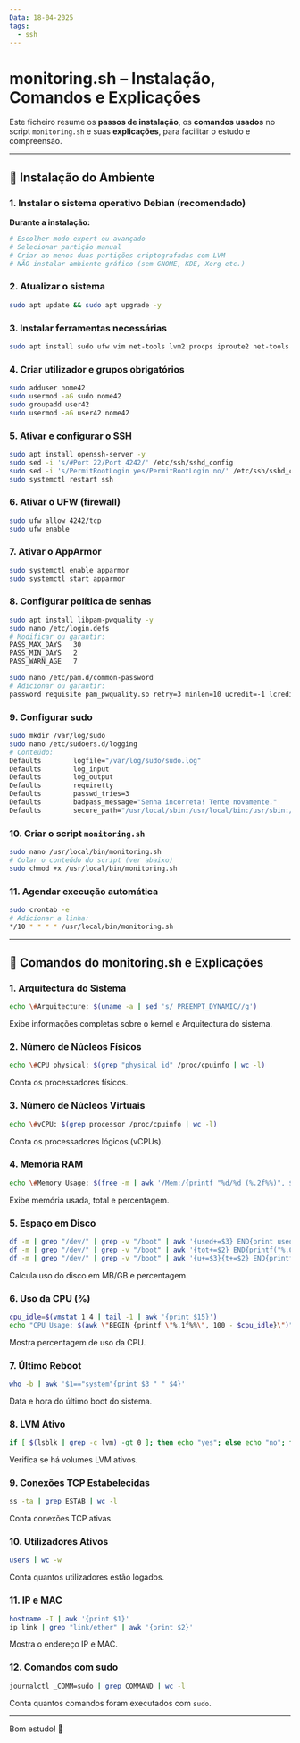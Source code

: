 ```yaml
---
Data: 18-04-2025
tags:
  - ssh
---
```

# monitoring.sh – Instalação, Comandos e Explicações

Este ficheiro resume os **passos de instalação**, os **comandos usados** no script `monitoring.sh` e suas **explicações**, para facilitar o estudo e compreensão.

---

## 🔧 Instalação do Ambiente

### 1. Instalar o sistema operativo Debian (recomendado)

**Durante a instalação:**

```bash
# Escolher modo expert ou avançado
# Selecionar partição manual
# Criar ao menos duas partições criptografadas com LVM
# NÃO instalar ambiente gráfico (sem GNOME, KDE, Xorg etc.)
```

### 2. Atualizar o sistema

```bash
sudo apt update && sudo apt upgrade -y
```

### 3. Instalar ferramentas necessárias

```bash
sudo apt install sudo ufw vim net-tools lvm2 procps iproute2 net-tools util-linux bsdmainutils -y
```

### 4. Criar utilizador e grupos obrigatórios

```bash
sudo adduser nome42
sudo usermod -aG sudo nome42
sudo groupadd user42
sudo usermod -aG user42 nome42
```

### 5. Ativar e configurar o SSH

```bash
sudo apt install openssh-server -y
sudo sed -i 's/#Port 22/Port 4242/' /etc/ssh/sshd_config
sudo sed -i 's/PermitRootLogin yes/PermitRootLogin no/' /etc/ssh/sshd_config
sudo systemctl restart ssh
```

### 6. Ativar o UFW (firewall)

```bash
sudo ufw allow 4242/tcp
sudo ufw enable
```

### 7. Ativar o AppArmor

```bash
sudo systemctl enable apparmor
sudo systemctl start apparmor
```

### 8. Configurar política de senhas

```bash
sudo apt install libpam-pwquality -y
sudo nano /etc/login.defs
# Modificar ou garantir:
PASS_MAX_DAYS   30
PASS_MIN_DAYS   2
PASS_WARN_AGE   7

sudo nano /etc/pam.d/common-password
# Adicionar ou garantir:
password requisite pam_pwquality.so retry=3 minlen=10 ucredit=-1 lcredit=-1 dcredit=-1 maxrepeat=3 reject_username difok=7
```

### 9. Configurar sudo

```bash
sudo mkdir /var/log/sudo
sudo nano /etc/sudoers.d/logging
# Conteúdo:
Defaults        logfile="/var/log/sudo/sudo.log"
Defaults        log_input
Defaults        log_output
Defaults        requiretty
Defaults        passwd_tries=3
Defaults        badpass_message="Senha incorreta! Tente novamente."
Defaults        secure_path="/usr/local/sbin:/usr/local/bin:/usr/sbin:/usr/bin:/sbin:/bin:/snap/bin"
```

### 10. Criar o script `monitoring.sh`

```bash
sudo nano /usr/local/bin/monitoring.sh
# Colar o conteúdo do script (ver abaixo)
sudo chmod +x /usr/local/bin/monitoring.sh
```

### 11. Agendar execução automática

```bash
sudo crontab -e
# Adicionar a linha:
*/10 * * * * /usr/local/bin/monitoring.sh
```

---

## 📜 Comandos do monitoring.sh e Explicações

### 1. Arquitectura do Sistema

```bash
echo \#Arquitecture: $(uname -a | sed 's/ PREEMPT_DYNAMIC//g')
```

Exibe informações completas sobre o kernel e Arquitectura do sistema.

### 2. Número de Núcleos Físicos

```bash
echo \#CPU physical: $(grep "physical id" /proc/cpuinfo | wc -l)
```

Conta os processadores físicos.

### 3. Número de Núcleos Virtuais

```bash
echo \#vCPU: $(grep processor /proc/cpuinfo | wc -l)
```

Conta os processadores lógicos (vCPUs).

### 4. Memória RAM

```bash
echo \#Memory Usage: $(free -m | awk '/Mem:/{printf "%d/%d (%.2f%%)", $3, $2, $3/$2*100}')

```

Exibe memória usada, total e percentagem.

### 5. Espaço em Disco

```bash
df -m | grep "/dev/" | grep -v "/boot" | awk '{used+=$3} END{print used}'
df -m | grep "/dev/" | grep -v "/boot" | awk '{tot+=$2} END{printf("%.0f", tot/1024)}'
df -m | grep "/dev/" | grep -v "/boot" | awk '{u+=$3}{t+=$2} END{printf("%.2f%%", u/t*100)}'
```

Calcula uso do disco em MB/GB e percentagem.

### 6. Uso da CPU (%)

```bash
cpu_idle=$(vmstat 1 4 | tail -1 | awk '{print $15}')
echo "CPU Usage: $(awk \"BEGIN {printf \"%.1f%%\", 100 - $cpu_idle}\")"
```

Mostra percentagem de uso da CPU.

### 7. Último Reboot

```bash
who -b | awk '$1=="system"{print $3 " " $4}'
```

Data e hora do último boot do sistema.

### 8. LVM Ativo

```bash
if [ $(lsblk | grep -c lvm) -gt 0 ]; then echo "yes"; else echo "no"; fi
```

Verifica se há volumes LVM ativos.

### 9. Conexões TCP Estabelecidas

```bash
ss -ta | grep ESTAB | wc -l
```

Conta conexões TCP ativas.

### 10. Utilizadores Ativos

```bash
users | wc -w
```

Conta quantos utilizadores estão logados.

### 11. IP e MAC

```bash
hostname -I | awk '{print $1}'
ip link | grep "link/ether" | awk '{print $2}'
```

Mostra o endereço IP e MAC.

### 12. Comandos com sudo

```bash
journalctl _COMM=sudo | grep COMMAND | wc -l
```

Conta quantos comandos foram executados com `sudo`.

---

Bom estudo! 🚀